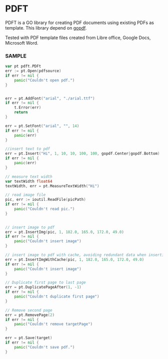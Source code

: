 PDFT
====

PDFT is a GO library for creating PDF documents using existing PDFs as template.
This library depend on [gopdf](https://github.com/signintech/gopdf). 

Tested with PDF template files created from Libre office, Google Docs, Microsoft Word.

 
### SAMPLE
```go
var pt pdft.PDFt
err := pt.Open(pdfsource)
if err != nil {
	panic("Couldn't open pdf.")
}


err = pt.AddFont("arial", "./arial.ttf")
if err != nil {
    t.Error(err)
    return
}

err = pt.SetFont("arial", "", 14)
if err != nil {
    panic(err) 
}

//insert text to pdf
err = pt.Insert("Hi", 1, 10, 10, 100, 100, gopdf.Center|gopdf.Bottom)
if err != nil {
    panic(err) 
}

// measure text width
var textWidth float64
textWidth, err = pt.MeasureTextWidth("Hi")

// read image file
pic, err := ioutil.ReadFile(picPath)
if err != nil {
	panic("Couldn't read pic.")
}

 
// insert image to pdf
err = pt.InsertImg(pic, 1, 182.0, 165.0, 172.0, 49.0)
if err != nil {
	panic("Couldn't insert image")
}

// insert image to pdf with cache, avoiding redundant data when inserting same images many times
err = pt.InsertImgWithCache(pic, 1, 182.0, 165.0, 172.0, 49.0)
if err != nil {
	panic("Couldn't insert image")
}

// Duplicate first page to last page
err = pt.DuplicatePageAfter(1, -1)
if err != nil {
	panic("Couldn't duplicate first page")
}

// Remove second page
err = pt.RemovePage(2)
if err != nil {
	panic("Couldn't remove targetPage")
}

err = pt.Save(target)
if err != nil {
	panic("Couldn't save pdf.")
}
```


